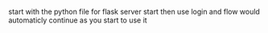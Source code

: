 start with the python file for flask server start 
then use login 
and flow would automaticly continue as you start to use it
